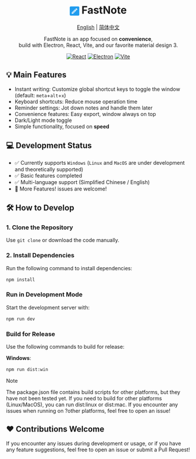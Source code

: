 # <div align="center"><img src="./favicon-512x512.png" alt="Fastnote logo" align="center" width="5%" height="5%" /> FastNote </div>

<div align="center">
    <a href="./README.md">English</a> | <a href="./README.zh-cn.md">简体中文</a>
    <p>FastNote is an app focused on <b>convenience</b>, <br/> build with Electron, React, Vite, and our favorite material design 3.</p>
</div>

<div align="center">

  <a href="">[![React][React.js]][React-url]</a>
  <a href="">[![Electron][Electron]][Electron-url]</a>
  <a href="">[![Vite][Vite]][Vite-url]</a>

</div>

## 💡 Main Features

- Instant writing: Customize global shortcut keys to toggle the window (default: `meta`+`alt`+`x`)
- Keyboard shortcuts: Reduce mouse operation time
- Reminder settings: Jot down notes and handle them later
- Convenience features: Easy export, window always on top
- Dark/Light mode toggle
- Simple functionality, focused on <b>speed</b>

## 💻 Development Status

- ✅ Currently supports `Windows` (`Linux` and `MacOS` are under development and theoretically supported)
- ✅ Basic features completed
- ✅ Multi-language support (Simplified Chinese / English)
- 🤔 More Features! issues are welcome!

## 🛠️ How to Develop

### 1. Clone the Repository

Use `git clone` or download the code manually.

### 2. Install Dependencies

Run the following command to install dependencies:

```bash
npm install
```

### Run in Development Mode

Start the development server with:

```bash
npm run dev
```

### Build for Release

Use the following commands to build for release:

**Windows**:

```bash
npm run dist:win
```

> [!NOTE]
>
> The package.json file contains build scripts for other platforms, but they have not been tested yet. If you need to build for other platforms (Linux/MacOS), you can run dist:linux or dist:mac. If you encounter any issues when running on ?other platforms, feel free to open an issue!

## ❤️ Contributions Welcome

If you encounter any issues during development or usage, or if you have any feature suggestions, feel free to open an issue or submit a Pull Request!

[React.js]: https://img.shields.io/badge/React-20232A?style=for-the-badge&logo=react&logoColor=61DAFB
[React-url]: https://reactjs.org/
[Electron]: https://img.shields.io/badge/electron-20232A?style=for-the-badge&logo=electron&logocolor=47848F
[Electron-url]: https://www.electronjs.org/
[Vite]: https://img.shields.io/badge/vite-20232A?style=for-the-badge&logo=vite&logocolor=646CFF
[Vite-url]: https://vite.dev/
